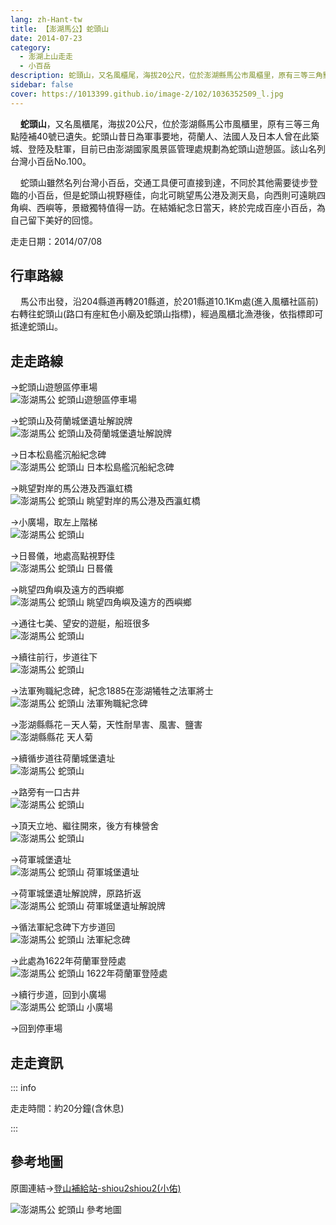 ```yaml
---
lang: zh-Hant-tw
title: 【澎湖馬公】蛇頭山
date: 2014-07-23
category: 
  - 澎湖上山走走
  - 小百岳
description: 蛇頭山，又名風櫃尾，海拔20公尺，位於澎湖縣馬公市風櫃里，原有三等三角點陸補40號已遺失。蛇頭山昔日為軍事要地，荷蘭人、法國人及日本人曾在此築城、登陸及駐軍，目前已由澎湖國家風景區管理處規劃為蛇頭山遊憩區。該山名列台灣小百岳No.100。蛇頭山雖然名列台灣小百岳，交通工具便可直接到達，不同於其他需要徒步登臨的小百岳，但是蛇頭山視野極佳，向北可眺望馬公港及測天島，向西則可遠眺四角嶼、西嶼等，景緻獨特值得一訪。
sidebar: false
cover: https://1013399.github.io/image-2/102/1036352509_l.jpg
---
```


    **蛇頭山**，又名風櫃尾，海拔20公尺，位於澎湖縣馬公市風櫃里，原有三等三角點陸補40號已遺失。蛇頭山昔日為軍事要地，荷蘭人、法國人及日本人曾在此築城、登陸及駐軍，目前已由澎湖國家風景區管理處規劃為蛇頭山遊憩區。該山名列台灣小百岳No.100。  

    蛇頭山雖然名列台灣小百岳，交通工具便可直接到達，不同於其他需要徒步登臨的小百岳，但是蛇頭山視野極佳，向北可眺望馬公港及測天島，向西則可遠眺四角嶼、西嶼等，景緻獨特值得一訪。在結婚紀念日當天，終於完成百座小百岳，為自己留下美好的回憶。

<!-- more -->

走走日期：2014/07/08

## 行車路線

    馬公市出發，沿204縣道再轉201縣道，於201縣道10.1Km處(進入風櫃社區前)右轉往蛇頭山(路口有座紅色小廟及蛇頭山指標)，經過風櫃北漁港後，依指標即可抵達蛇頭山。

## 走走路線
→蛇頭山遊憩區停車場  
![澎湖馬公 蛇頭山遊憩區停車場](https://1013399.github.io/image-2/102/1036352509_l.jpg)

→蛇頭山及荷蘭城堡遺址解說牌  
![澎湖馬公 蛇頭山及荷蘭城堡遺址解說牌](https://1013399.github.io/image-2/102/1036353014_l.jpg)

→日本松島艦沉船紀念碑  
![澎湖馬公 蛇頭山 日本松島艦沉船紀念碑](https://1013399.github.io/image-2/102/1036356269_l.jpg)

→眺望對岸的馬公港及西瀛虹橋  
![澎湖馬公 蛇頭山 眺望對岸的馬公港及西瀛虹橋](https://1013399.github.io/image-2/102/1036356572_l.jpg)

→小廣場，取左上階梯  
![澎湖馬公 蛇頭山](https://1013399.github.io/image-2/102/1036358732_l.jpg)

→日晷儀，地處高點視野佳  
![澎湖馬公 蛇頭山 日晷儀](https://1013399.github.io/image-2/102/1036359226_l.jpg)

→眺望四角嶼及遠方的西嶼鄉  
![澎湖馬公 蛇頭山 眺望四角嶼及遠方的西嶼鄉](https://1013399.github.io/image-2/102/1036358733_l.jpg)

→通往七美、望安的遊艇，船班很多  
![澎湖馬公 蛇頭山](https://1013399.github.io/image-2/102/1036358051_l.jpg)

→續往前行，步道往下  
![澎湖馬公 蛇頭山](https://1013399.github.io/image-2/102/1036359027_l.jpg)

→法軍殉職紀念碑，紀念1885在澎湖犧牲之法軍將士  
![澎湖馬公 蛇頭山 法軍殉職紀念碑](https://1013399.github.io/image-2/102/1036355663_l.jpg)

→澎湖縣縣花－天人菊，天性耐旱害、風害、鹽害  
![澎湖縣縣花 天人菊](https://1013399.github.io/image-2/102/1036353168_l.jpg)

→續循步道往荷蘭城堡遺址  
![澎湖馬公 蛇頭山](https://1013399.github.io/image-2/102/1036358140_l.jpg)

→路旁有一口古井  
![澎湖馬公 蛇頭山](https://1013399.github.io/image-2/102/1036358142_l.jpg)

→頂天立地、繼往開來，後方有棟營舍  
![澎湖馬公 蛇頭山](https://1013399.github.io/image-2/102/1036359028_l.jpg)

→荷軍城堡遺址  
![澎湖馬公 蛇頭山 荷軍城堡遺址](https://1013399.github.io/image-2/102/1036352513_l.jpg)

→荷軍城堡遺址解說牌，原路折返  
![澎湖馬公 蛇頭山 荷軍城堡遺址解說牌](https://1013399.github.io/image-2/102/1036355093_l.jpg)

→循法軍紀念碑下方步道回  
![澎湖馬公 蛇頭山 法軍紀念碑](https://1013399.github.io/image-2/102/1036358056_l.jpg)

→此處為1622年荷蘭軍登陸處  
![澎湖馬公 蛇頭山 1622年荷蘭軍登陸處](https://1013399.github.io/image-2/102/1036353087_l.jpg)

→續行步道，回到小廣場  
![澎湖馬公 蛇頭山 小廣場](https://1013399.github.io/image-2/102/1036359228_l.jpg)  

→回到停車場

## 走走資訊

::: info

走走時間：約20分鐘(含休息)

:::

## 參考地圖  
原圖連結→[登山補給站-shiou2shiou2(小佑)](http://www.keepon.com.tw/DiscussLoad.aspx?code=314B5CF9AEC3A19113F6CAA6F539A6620D493705A3BE6A04)  

![澎湖馬公 蛇頭山 參考地圖](https://1013399.github.io/image-2/102/1036355105_l.jpg)